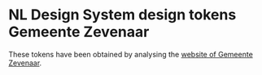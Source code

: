 # NL Design System design tokens Gemeente Zevenaar

These tokens have been obtained by analysing the [website of Gemeente Zevenaar](https://www.westervoort.nl).
